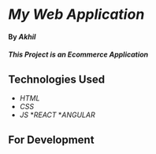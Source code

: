 # _My Web Application_

#### By _**Akhil**_

#### _This Project is an Ecommerce Application_

## Technologies Used

* _HTML_
* _CSS_
* _JS_
*_REACT_
*_ANGULAR_

## For Development
